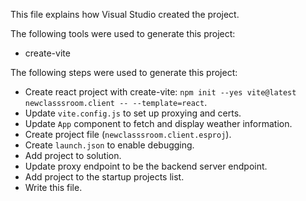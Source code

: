 This file explains how Visual Studio created the project.

The following tools were used to generate this project:
- create-vite

The following steps were used to generate this project:
- Create react project with create-vite: `npm init --yes vite@latest newclasssroom.client -- --template=react`.
- Update `vite.config.js` to set up proxying and certs.
- Update `App` component to fetch and display weather information.
- Create project file (`newclasssroom.client.esproj`).
- Create `launch.json` to enable debugging.
- Add project to solution.
- Update proxy endpoint to be the backend server endpoint.
- Add project to the startup projects list.
- Write this file.
